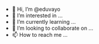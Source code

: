 - 👋 Hi, I’m @eduvayo
- 👀 I’m interested in ...
- 🌱 I’m currently learning ...
- 💞️ I’m looking to collaborate on ...
- 📫 How to reach me ...

<!---
eduvayo/eduvayo is a ✨ special ✨ repository because its `README.md` (this file) appears on your GitHub profile.
You can click the Preview link to take a look at your changes.
--->
